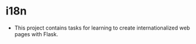 # i18n

- This project contains tasks for learning to create internationalized web pages with Flask.
